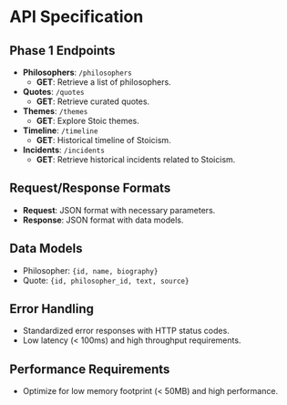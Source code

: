 # API Specification

## Phase 1 Endpoints
- **Philosophers**: `/philosophers`
  - **GET**: Retrieve a list of philosophers.
- **Quotes**: `/quotes`
  - **GET**: Retrieve curated quotes.
- **Themes**: `/themes`
  - **GET**: Explore Stoic themes.
- **Timeline**: `/timeline`
  - **GET**: Historical timeline of Stoicism.
- **Incidents**: `/incidents`
  - **GET**: Retrieve historical incidents related to Stoicism.

## Request/Response Formats
- **Request**: JSON format with necessary parameters.
- **Response**: JSON format with data models.

## Data Models
- Philosopher: `{id, name, biography}`
- Quote: `{id, philosopher_id, text, source}`

## Error Handling
- Standardized error responses with HTTP status codes.
- Low latency (< 100ms) and high throughput requirements.

## Performance Requirements
- Optimize for low memory footprint (< 50MB) and high performance.